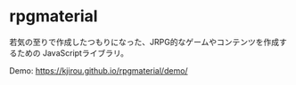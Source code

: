 # rpgmaterial

若気の至りで作成したつもりになった、JRPG的なゲームやコンテンツを作成するための JavaScriptライブラリ。

Demo: https://kjirou.github.io/rpgmaterial/demo/
